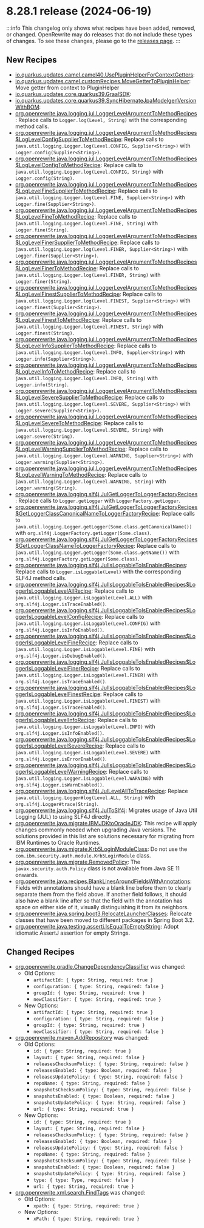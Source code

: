 # 8.28.1 release (2024-06-19)

:::info
This changelog only shows what recipes have been added, removed, or changed. OpenRewrite may do releases that do not include these types of changes. To see these changes, please go to the [releases page](https://github.com/openrewrite/rewrite/releases).
:::

## New Recipes

* [io.quarkus.updates.camel.camel40.UsePluginHelperForContextGetters](../recipes/io/quarkus/updates/camel/camel40/usepluginhelperforcontextgetters):  
* [io.quarkus.updates.camel.customRecipes.MoveGetterToPluginHelper](../recipes/io/quarkus/updates/camel/customrecipes/movegettertopluginhelper): Move getter from context to PluginHelper 
* [io.quarkus.updates.core.quarkus39.GraalSDK](../recipes/io/quarkus/updates/core/quarkus39/graalsdk):  
* [io.quarkus.updates.core.quarkus39.SyncHibernateJpaModelgenVersionWithBOM](../recipes/io/quarkus/updates/core/quarkus39/synchibernatejpamodelgenversionwithbom):  
* [org.openrewrite.java.logging.jul.LoggerLevelArgumentToMethodRecipes](../recipes/java/logging/jul/loggerlevelargumenttomethodrecipes): Replace calls to `Logger.log(Level, String)` with the corresponding method calls. 
* [org.openrewrite.java.logging.jul.LoggerLevelArgumentToMethodRecipes$LogLevelConfigSupplierToMethodRecipe](../recipes/java/logging/jul/loggerlevelargumenttomethodrecipesusdloglevelconfigsuppliertomethodrecipe): Replace calls to `java.util.logging.Logger.log(Level.CONFIG, Supplier<String>)` with `Logger.config(Supplier<String>)`. 
* [org.openrewrite.java.logging.jul.LoggerLevelArgumentToMethodRecipes$LogLevelConfigToMethodRecipe](../recipes/java/logging/jul/loggerlevelargumenttomethodrecipesusdloglevelconfigtomethodrecipe): Replace calls to `java.util.logging.Logger.log(Level.CONFIG, String)` with `Logger.config(String)`. 
* [org.openrewrite.java.logging.jul.LoggerLevelArgumentToMethodRecipes$LogLevelFineSupplierToMethodRecipe](../recipes/java/logging/jul/loggerlevelargumenttomethodrecipesusdloglevelfinesuppliertomethodrecipe): Replace calls to `java.util.logging.Logger.log(Level.FINE, Supplier<String>)` with `Logger.fine(Supplier<String>)`. 
* [org.openrewrite.java.logging.jul.LoggerLevelArgumentToMethodRecipes$LogLevelFineToMethodRecipe](../recipes/java/logging/jul/loggerlevelargumenttomethodrecipesusdloglevelfinetomethodrecipe): Replace calls to `java.util.logging.Logger.log(Level.FINE, String)` with `Logger.fine(String)`. 
* [org.openrewrite.java.logging.jul.LoggerLevelArgumentToMethodRecipes$LogLevelFinerSupplierToMethodRecipe](../recipes/java/logging/jul/loggerlevelargumenttomethodrecipesusdloglevelfinersuppliertomethodrecipe): Replace calls to `java.util.logging.Logger.log(Level.FINER, Supplier<String>)` with `Logger.finer(Supplier<String>)`. 
* [org.openrewrite.java.logging.jul.LoggerLevelArgumentToMethodRecipes$LogLevelFinerToMethodRecipe](../recipes/java/logging/jul/loggerlevelargumenttomethodrecipesusdloglevelfinertomethodrecipe): Replace calls to `java.util.logging.Logger.log(Level.FINER, String)` with `Logger.finer(String)`. 
* [org.openrewrite.java.logging.jul.LoggerLevelArgumentToMethodRecipes$LogLevelFinestSupplierToMethodRecipe](../recipes/java/logging/jul/loggerlevelargumenttomethodrecipesusdloglevelfinestsuppliertomethodrecipe): Replace calls to `java.util.logging.Logger.log(Level.FINEST, Supplier<String>)` with `Logger.finest(Supplier<String>)`. 
* [org.openrewrite.java.logging.jul.LoggerLevelArgumentToMethodRecipes$LogLevelFinestToMethodRecipe](../recipes/java/logging/jul/loggerlevelargumenttomethodrecipesusdloglevelfinesttomethodrecipe): Replace calls to `java.util.logging.Logger.log(Level.FINEST, String)` with `Logger.finest(String)`. 
* [org.openrewrite.java.logging.jul.LoggerLevelArgumentToMethodRecipes$LogLevelInfoSupplierToMethodRecipe](../recipes/java/logging/jul/loggerlevelargumenttomethodrecipesusdloglevelinfosuppliertomethodrecipe): Replace calls to `java.util.logging.Logger.log(Level.INFO, Supplier<String>)` with `Logger.info(Supplier<String>)`. 
* [org.openrewrite.java.logging.jul.LoggerLevelArgumentToMethodRecipes$LogLevelInfoToMethodRecipe](../recipes/java/logging/jul/loggerlevelargumenttomethodrecipesusdloglevelinfotomethodrecipe): Replace calls to `java.util.logging.Logger.log(Level.INFO, String)` with `Logger.info(String)`. 
* [org.openrewrite.java.logging.jul.LoggerLevelArgumentToMethodRecipes$LogLevelSevereSupplierToMethodRecipe](../recipes/java/logging/jul/loggerlevelargumenttomethodrecipesusdloglevelseveresuppliertomethodrecipe): Replace calls to `java.util.logging.Logger.log(Level.SEVERE, Supplier<String>)` with `Logger.severe(Supplier<String>)`. 
* [org.openrewrite.java.logging.jul.LoggerLevelArgumentToMethodRecipes$LogLevelSevereToMethodRecipe](../recipes/java/logging/jul/loggerlevelargumenttomethodrecipesusdloglevelseveretomethodrecipe): Replace calls to `java.util.logging.Logger.log(Level.SEVERE, String)` with `Logger.severe(String)`. 
* [org.openrewrite.java.logging.jul.LoggerLevelArgumentToMethodRecipes$LogLevelWarningSupplierToMethodRecipe](../recipes/java/logging/jul/loggerlevelargumenttomethodrecipesusdloglevelwarningsuppliertomethodrecipe): Replace calls to `java.util.logging.Logger.log(Level.WARNING, Supplier<String>)` with `Logger.warning(Supplier<String>)`. 
* [org.openrewrite.java.logging.jul.LoggerLevelArgumentToMethodRecipes$LogLevelWarningToMethodRecipe](../recipes/java/logging/jul/loggerlevelargumenttomethodrecipesusdloglevelwarningtomethodrecipe): Replace calls to `java.util.logging.Logger.log(Level.WARNING, String)` with `Logger.warning(String)`. 
* [org.openrewrite.java.logging.slf4j.JulGetLoggerToLoggerFactoryRecipes](../recipes/java/logging/slf4j/julgetloggertologgerfactoryrecipes): Replace calls to `Logger.getLogger` with `LoggerFactory.getLogger`. 
* [org.openrewrite.java.logging.slf4j.JulGetLoggerToLoggerFactoryRecipes$GetLoggerClassCanonicalNameToLoggerFactoryRecipe](../recipes/java/logging/slf4j/julgetloggertologgerfactoryrecipesusdgetloggerclasscanonicalnametologgerfactoryrecipe): Replace calls to `java.util.logging.Logger.getLogger(Some.class.getCanonicalName())` with `org.slf4j.LoggerFactory.getLogger(Some.class)`. 
* [org.openrewrite.java.logging.slf4j.JulGetLoggerToLoggerFactoryRecipes$GetLoggerClassNameToLoggerFactoryRecipe](../recipes/java/logging/slf4j/julgetloggertologgerfactoryrecipesusdgetloggerclassnametologgerfactoryrecipe): Replace calls to `java.util.logging.Logger.getLogger(Some.class.getName())` with `org.slf4j.LoggerFactory.getLogger(Some.class)`. 
* [org.openrewrite.java.logging.slf4j.JulIsLoggableToIsEnabledRecipes](../recipes/java/logging/slf4j/julisloggabletoisenabledrecipes): Replace calls to `Logger.isLoggable(Level)` with the corresponding SLF4J method calls. 
* [org.openrewrite.java.logging.slf4j.JulIsLoggableToIsEnabledRecipes$LoggerIsLoggableLevelAllRecipe](../recipes/java/logging/slf4j/julisloggabletoisenabledrecipesusdloggerisloggablelevelallrecipe): Replace calls to `java.util.logging.Logger.isLoggable(Level.ALL)` with `org.slf4j.Logger.isTraceEnabled()`. 
* [org.openrewrite.java.logging.slf4j.JulIsLoggableToIsEnabledRecipes$LoggerIsLoggableLevelConfigRecipe](../recipes/java/logging/slf4j/julisloggabletoisenabledrecipesusdloggerisloggablelevelconfigrecipe): Replace calls to `java.util.logging.Logger.isLoggable(Level.CONFIG)` with `org.slf4j.Logger.isInfoEnabled()`. 
* [org.openrewrite.java.logging.slf4j.JulIsLoggableToIsEnabledRecipes$LoggerIsLoggableLevelFineRecipe](../recipes/java/logging/slf4j/julisloggabletoisenabledrecipesusdloggerisloggablelevelfinerecipe): Replace calls to `java.util.logging.Logger.isLoggable(Level.FINE)` with `org.slf4j.Logger.isDebugEnabled()`. 
* [org.openrewrite.java.logging.slf4j.JulIsLoggableToIsEnabledRecipes$LoggerIsLoggableLevelFinerRecipe](../recipes/java/logging/slf4j/julisloggabletoisenabledrecipesusdloggerisloggablelevelfinerrecipe): Replace calls to `java.util.logging.Logger.isLoggable(Level.FINER)` with `org.slf4j.Logger.isTraceEnabled()`. 
* [org.openrewrite.java.logging.slf4j.JulIsLoggableToIsEnabledRecipes$LoggerIsLoggableLevelFinestRecipe](../recipes/java/logging/slf4j/julisloggabletoisenabledrecipesusdloggerisloggablelevelfinestrecipe): Replace calls to `java.util.logging.Logger.isLoggable(Level.FINEST)` with `org.slf4j.Logger.isTraceEnabled()`. 
* [org.openrewrite.java.logging.slf4j.JulIsLoggableToIsEnabledRecipes$LoggerIsLoggableLevelInfoRecipe](../recipes/java/logging/slf4j/julisloggabletoisenabledrecipesusdloggerisloggablelevelinforecipe): Replace calls to `java.util.logging.Logger.isLoggable(Level.INFO)` with `org.slf4j.Logger.isInfoEnabled()`. 
* [org.openrewrite.java.logging.slf4j.JulIsLoggableToIsEnabledRecipes$LoggerIsLoggableLevelSevereRecipe](../recipes/java/logging/slf4j/julisloggabletoisenabledrecipesusdloggerisloggablelevelsevererecipe): Replace calls to `java.util.logging.Logger.isLoggable(Level.SEVERE)` with `org.slf4j.Logger.isErrorEnabled()`. 
* [org.openrewrite.java.logging.slf4j.JulIsLoggableToIsEnabledRecipes$LoggerIsLoggableLevelWarningRecipe](../recipes/java/logging/slf4j/julisloggabletoisenabledrecipesusdloggerisloggablelevelwarningrecipe): Replace calls to `java.util.logging.Logger.isLoggable(Level.WARNING)` with `org.slf4j.Logger.isWarnEnabled()`. 
* [org.openrewrite.java.logging.slf4j.JulLevelAllToTraceRecipe](../recipes/java/logging/slf4j/jullevelalltotracerecipe): Replace `java.util.logging.Logger#log(Level.ALL, String)` with `org.slf4j.Logger#trace(String)`. 
* [org.openrewrite.java.logging.slf4j.JulToSlf4j](../recipes/java/logging/slf4j/jultoslf4j): Migrates usage of Java Util Logging (JUL) to using SLF4J directly. 
* [org.openrewrite.java.migrate.IBMJDKtoOracleJDK](../recipes/java/migrate/ibmjdktooraclejdk): This recipe will apply changes commonly needed when upgrading Java versions. The solutions provided in this list are solutions necessary for migrating from IBM Runtimes to Oracle Runtimes. 
* [org.openrewrite.java.migrate.Krb5LoginModuleClass](../recipes/java/migrate/krb5loginmoduleclass): Do not use the `com.ibm.security.auth.module.Krb5LoginModule` class. 
* [org.openrewrite.java.migrate.RemovedPolicy](../recipes/java/migrate/removedpolicy): The `javax.security.auth.Policy` class is not available from Java SE 11 onwards. 
* [org.openrewrite.java.recipes.BlankLinesAroundFieldsWithAnnotations](../recipes/java/recipes/blanklinesaroundfieldswithannotations): Fields with annotations should have a blank line before them to clearly separate them from the field above. If another field follows, it should also have a blank line after so that the field with the annotation has space on either side of it, visually distinguishing it from its neighbors. 
* [org.openrewrite.java.spring.boot3.RelocateLauncherClasses](../recipes/java/spring/boot3/relocatelauncherclasses): Relocate classes that have been moved to different packages in Spring Boot 3.2. 
* [org.openrewrite.java.testing.assertj.IsEqualToEmptyString](../recipes/java/testing/assertj/isequaltoemptystring): Adopt idiomatic AssertJ assertion for empty Strings. 

## Changed Recipes

* [org.openrewrite.gradle.ChangeDependencyClassifier](../recipes/gradle/changedependencyclassifier) was changed:
  * Old Options:
    * `artifactId: { type: String, required: true }`
    * `configuration: { type: String, required: false }`
    * `groupId: { type: String, required: true }`
    * `newClassifier: { type: String, required: true }`
  * New Options:
    * `artifactId: { type: String, required: true }`
    * `configuration: { type: String, required: false }`
    * `groupId: { type: String, required: true }`
    * `newClassifier: { type: String, required: false }`
* [org.openrewrite.maven.AddRepository](../recipes/maven/addrepository) was changed:
  * Old Options:
    * `id: { type: String, required: true }`
    * `layout: { type: String, required: false }`
    * `releasesChecksumPolicy: { type: String, required: false }`
    * `releasesEnabled: { type: Boolean, required: false }`
    * `releasesUpdatePolicy: { type: String, required: false }`
    * `repoName: { type: String, required: false }`
    * `snapshotsChecksumPolicy: { type: String, required: false }`
    * `snapshotsEnabled: { type: Boolean, required: false }`
    * `snapshotsUpdatePolicy: { type: String, required: false }`
    * `url: { type: String, required: true }`
  * New Options:
    * `id: { type: String, required: true }`
    * `layout: { type: String, required: false }`
    * `releasesChecksumPolicy: { type: String, required: false }`
    * `releasesEnabled: { type: Boolean, required: false }`
    * `releasesUpdatePolicy: { type: String, required: false }`
    * `repoName: { type: String, required: false }`
    * `snapshotsChecksumPolicy: { type: String, required: false }`
    * `snapshotsEnabled: { type: Boolean, required: false }`
    * `snapshotsUpdatePolicy: { type: String, required: false }`
    * `type: { type: Type, required: false }`
    * `url: { type: String, required: true }`
* [org.openrewrite.xml.search.FindTags](../recipes/xml/search/findtags) was changed:
  * Old Options:
    * `xpath: { type: String, required: true }`
  * New Options:
    * `xPath: { type: String, required: true }`